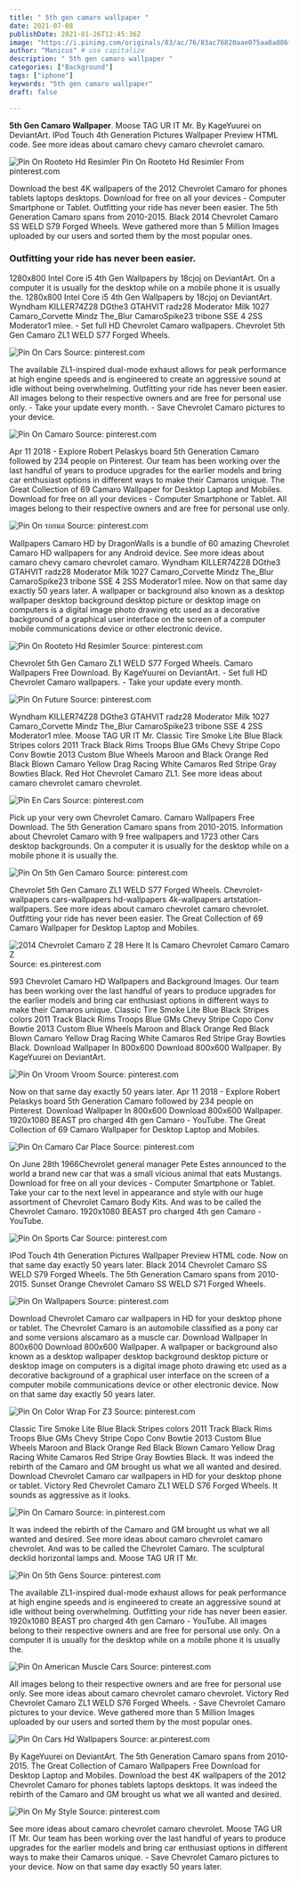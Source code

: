 ```yaml
---
title: " 5th gen camaro wallpaper "
date: 2021-07-08
publishDate: 2021-01-26T12:45:36Z
image: "https://i.pinimg.com/originals/83/ac/76/83ac76820aae075aa8a886f73691ec41.jpg"
author: "Manicus" # use capitalize
description: " 5th gen camaro wallpaper "
categories: ["Background"]
tags: ["iphone"]
keywords: "5th gen camaro wallpaper"
draft: false

---
```



**5th Gen Camaro Wallpaper**. Moose TAG UR IT Mr. By KageYuurei on DeviantArt. IPod Touch 4th Generation Pictures Wallpaper Preview HTML code. See more ideas about camaro chevy camaro chevrolet camaro.

![Pin On Rooteto Hd Resimler](https://i.pinimg.com/originals/f9/c5/75/f9c5754dc1f168b02f11daccccbe0de1.jpg "Pin On Rooteto Hd Resimler")
Pin On Rooteto Hd Resimler From pinterest.com


Download the best 4K wallpapers of the 2012 Chevrolet Camaro for phones tablets laptops desktops. Download for free on all your devices - Computer Smartphone or Tablet. Outfitting your ride has never been easier. The 5th Generation Camaro spans from 2010-2015. Black 2014 Chevrolet Camaro SS WELD S79 Forged Wheels. Weve gathered more than 5 Million Images uploaded by our users and sorted them by the most popular ones.

### Outfitting your ride has never been easier.

1280x800 Intel Core i5 4th Gen Wallpapers by 18cjoj on DeviantArt. On a computer it is usually for the desktop while on a mobile phone it is usually the. 1280x800 Intel Core i5 4th Gen Wallpapers by 18cjoj on DeviantArt. Wyndham KILLER74Z28 DGthe3 GTAHVIT radz28 Moderator Milk 1027 Camaro_Corvette Mindz The_Blur CamaroSpike23 tribone SSE 4 2SS Moderator1 mlee. - Set full HD Chevrolet Camaro wallpapers. Chevrolet 5th Gen Camaro ZL1 WELD S77 Forged Wheels.


![Pin On Cars](https://i.pinimg.com/564x/71/9a/dd/719add5e6b459f7f6b91b47cac384874.jpg "Pin On Cars")
Source: pinterest.com

The available ZL1-inspired dual-mode exhaust allows for peak performance at high engine speeds and is engineered to create an aggressive sound at idle without being overwhelming. Outfitting your ride has never been easier. All images belong to their respective owners and are free for personal use only. - Take your update every month. - Save Chevrolet Camaro pictures to your device.

![Pin On Camaro](https://i.pinimg.com/originals/1d/62/0d/1d620d9aad46bc277ce11be00c4a4a85.jpg "Pin On Camaro")
Source: pinterest.com

Apr 11 2018 - Explore Robert Pelaskys board 5th Generation Camaro followed by 234 people on Pinterest. Our team has been working over the last handful of years to produce upgrades for the earlier models and bring car enthusiast options in different ways to make their Camaros unique. The Great Collection of 69 Camaro Wallpaper for Desktop Laptop and Mobiles. Download for free on all your devices - Computer Smartphone or Tablet. All images belong to their respective owners and are free for personal use only.

![Pin On รถยนต](https://i.pinimg.com/originals/72/ec/0d/72ec0d68c7de4f651ba545e6472fa982.jpg "Pin On รถยนต")
Source: pinterest.com

Wallpapers Camaro HD by DragonWalls is a bundle of 60 amazing Chevrolet Camaro HD wallpapers for any Android device. See more ideas about camaro chevy camaro chevrolet camaro. Wyndham KILLER74Z28 DGthe3 GTAHVIT radz28 Moderator Milk 1027 Camaro_Corvette Mindz The_Blur CamaroSpike23 tribone SSE 4 2SS Moderator1 mlee. Now on that same day exactly 50 years later. A wallpaper or background also known as a desktop wallpaper desktop background desktop picture or desktop image on computers is a digital image photo drawing etc used as a decorative background of a graphical user interface on the screen of a computer mobile communications device or other electronic device.

![Pin On Rooteto Hd Resimler](https://i.pinimg.com/originals/f9/c5/75/f9c5754dc1f168b02f11daccccbe0de1.jpg "Pin On Rooteto Hd Resimler")
Source: pinterest.com

Chevrolet 5th Gen Camaro ZL1 WELD S77 Forged Wheels. Camaro Wallpapers Free Download. By KageYuurei on DeviantArt. - Set full HD Chevrolet Camaro wallpapers. - Take your update every month.

![Pin On Future](https://i.pinimg.com/originals/89/a1/a3/89a1a3ca98b7d1666c654c984445669d.jpg "Pin On Future")
Source: pinterest.com

Wyndham KILLER74Z28 DGthe3 GTAHVIT radz28 Moderator Milk 1027 Camaro_Corvette Mindz The_Blur CamaroSpike23 tribone SSE 4 2SS Moderator1 mlee. Moose TAG UR IT Mr. Classic Tire Smoke Lite Blue Black Stripes colors 2011 Track Black Rims Troops Blue GMs Chevy Stripe Copo Conv Bowtie 2013 Custom Blue Wheels Maroon and Black Orange Red Black Blown Camaro Yellow Drag Racing White Camaros Red Stripe Gray Bowties Black. Red Hot Chevrolet Camaro ZL1. See more ideas about camaro chevrolet camaro chevrolet.

![Pin En Cars](https://i.pinimg.com/originals/52/75/e0/5275e050440eb96281bdeb5f6c198300.jpg "Pin En Cars")
Source: pinterest.com

Pick up your very own Chevrolet Camaro. Camaro Wallpapers Free Download. The 5th Generation Camaro spans from 2010-2015. Information about Chevrolet Camaro with 9 free wallpapers and 1723 other Cars desktop backgrounds. On a computer it is usually for the desktop while on a mobile phone it is usually the.

![Pin On 5th Gen Camaro](https://i.pinimg.com/236x/9d/07/74/9d0774c93577c28cafb86af01be20f32--the-muscle-muscle-cars.jpg "Pin On 5th Gen Camaro")
Source: pinterest.com

Chevrolet 5th Gen Camaro ZL1 WELD S77 Forged Wheels. Chevrolet-wallpapers cars-wallpapers hd-wallpapers 4k-wallpapers artstation-wallpapers. See more ideas about camaro chevrolet camaro chevrolet. Outfitting your ride has never been easier. The Great Collection of 69 Camaro Wallpaper for Desktop Laptop and Mobiles.

![2014 Chevrolet Camaro Z 28 Here It Is Camaro Chevrolet Camaro Camaro Z](https://i.pinimg.com/736x/50/46/d3/5046d3c1409c939743a492d535a95a3d---camaro--chevy.jpg "2014 Chevrolet Camaro Z 28 Here It Is Camaro Chevrolet Camaro Camaro Z")
Source: es.pinterest.com

593 Chevrolet Camaro HD Wallpapers and Background Images. Our team has been working over the last handful of years to produce upgrades for the earlier models and bring car enthusiast options in different ways to make their Camaros unique. Classic Tire Smoke Lite Blue Black Stripes colors 2011 Track Black Rims Troops Blue GMs Chevy Stripe Copo Conv Bowtie 2013 Custom Blue Wheels Maroon and Black Orange Red Black Blown Camaro Yellow Drag Racing White Camaros Red Stripe Gray Bowties Black. Download Wallpaper In 800x600 Download 800x600 Wallpaper. By KageYuurei on DeviantArt.

![Pin On Vroom Vroom](https://i.pinimg.com/originals/d4/01/3f/d4013f630f3fff5be6457279c506991d.jpg "Pin On Vroom Vroom")
Source: pinterest.com

Now on that same day exactly 50 years later. Apr 11 2018 - Explore Robert Pelaskys board 5th Generation Camaro followed by 234 people on Pinterest. Download Wallpaper In 800x600 Download 800x600 Wallpaper. 1920x1080 BEAST pro charged 4th gen Camaro - YouTube. The Great Collection of 69 Camaro Wallpaper for Desktop Laptop and Mobiles.

![Pin On Camaro Car Place](https://i.pinimg.com/originals/a5/02/a7/a502a74a0e5e3e186b09b96f365e4939.jpg "Pin On Camaro Car Place")
Source: pinterest.com

On June 28th 1966Chevrolet general manager Pete Estes announced to the world a brand new car that was a small vicious animal that eats Mustangs. Download for free on all your devices - Computer Smartphone or Tablet. Take your car to the next level in appearance and style with our huge assortment of Chevrolet Camaro Body Kits. And was to be called the Chevrolet Camaro. 1920x1080 BEAST pro charged 4th gen Camaro - YouTube.

![Pin On Sports Car](https://i.pinimg.com/originals/1d/05/f4/1d05f46aef1ebfd1c7d64d91c06abbb8.jpg "Pin On Sports Car")
Source: pinterest.com

IPod Touch 4th Generation Pictures Wallpaper Preview HTML code. Now on that same day exactly 50 years later. Black 2014 Chevrolet Camaro SS WELD S79 Forged Wheels. The 5th Generation Camaro spans from 2010-2015. Sunset Orange Chevrolet Camaro SS WELD S71 Forged Wheels.

![Pin On Wallpapers](https://i.pinimg.com/originals/74/61/45/746145db19f530e00010c9eeb49563b1.jpg "Pin On Wallpapers")
Source: pinterest.com

Download Chevrolet Camaro car wallpapers in HD for your desktop phone or tablet. The Chevrolet Camaro is an automobile classified as a pony car and some versions alscamaro as a muscle car. Download Wallpaper In 800x600 Download 800x600 Wallpaper. A wallpaper or background also known as a desktop wallpaper desktop background desktop picture or desktop image on computers is a digital image photo drawing etc used as a decorative background of a graphical user interface on the screen of a computer mobile communications device or other electronic device. Now on that same day exactly 50 years later.

![Pin On Color Wrap For Z3](https://i.pinimg.com/originals/18/27/b3/1827b3e9c48520531f287f8ddf7bf486.jpg "Pin On Color Wrap For Z3")
Source: pinterest.com

Classic Tire Smoke Lite Blue Black Stripes colors 2011 Track Black Rims Troops Blue GMs Chevy Stripe Copo Conv Bowtie 2013 Custom Blue Wheels Maroon and Black Orange Red Black Blown Camaro Yellow Drag Racing White Camaros Red Stripe Gray Bowties Black. It was indeed the rebirth of the Camaro and GM brought us what we all wanted and desired. Download Chevrolet Camaro car wallpapers in HD for your desktop phone or tablet. Victory Red Chevrolet Camaro ZL1 WELD S76 Forged Wheels. It sounds as aggressive as it looks.

![Pin On Camaro](https://i.pinimg.com/originals/32/88/47/32884795f0bd265473e0cb67fecfe8c5.png "Pin On Camaro")
Source: in.pinterest.com

It was indeed the rebirth of the Camaro and GM brought us what we all wanted and desired. See more ideas about camaro chevrolet camaro chevrolet. And was to be called the Chevrolet Camaro. The sculptural decklid horizontal lamps and. Moose TAG UR IT Mr.

![Pin On 5th Gens](https://i.pinimg.com/originals/f0/f8/36/f0f836bbbcab75f3f1c2615487360588.jpg "Pin On 5th Gens")
Source: pinterest.com

The available ZL1-inspired dual-mode exhaust allows for peak performance at high engine speeds and is engineered to create an aggressive sound at idle without being overwhelming. Outfitting your ride has never been easier. 1920x1080 BEAST pro charged 4th gen Camaro - YouTube. All images belong to their respective owners and are free for personal use only. On a computer it is usually for the desktop while on a mobile phone it is usually the.

![Pin On American Muscle Cars](https://i.pinimg.com/originals/4d/e6/dd/4de6dd4873f15e4f377c073680adf695.jpg "Pin On American Muscle Cars")
Source: pinterest.com

All images belong to their respective owners and are free for personal use only. See more ideas about camaro chevrolet camaro chevrolet. Victory Red Chevrolet Camaro ZL1 WELD S76 Forged Wheels. - Save Chevrolet Camaro pictures to your device. Weve gathered more than 5 Million Images uploaded by our users and sorted them by the most popular ones.

![Pin On Cars Hd Wallpapers](https://i.pinimg.com/originals/31/27/8e/31278e9c067503c7ad3aaed3385b255f.jpg "Pin On Cars Hd Wallpapers")
Source: ar.pinterest.com

By KageYuurei on DeviantArt. The 5th Generation Camaro spans from 2010-2015. The Great Collection of Camaro Wallpapers Free Download for Desktop Laptop and Mobiles. Download the best 4K wallpapers of the 2012 Chevrolet Camaro for phones tablets laptops desktops. It was indeed the rebirth of the Camaro and GM brought us what we all wanted and desired.

![Pin On My Style](https://i.pinimg.com/originals/83/ac/76/83ac76820aae075aa8a886f73691ec41.jpg "Pin On My Style")
Source: pinterest.com

See more ideas about camaro chevrolet camaro chevrolet. Moose TAG UR IT Mr. Our team has been working over the last handful of years to produce upgrades for the earlier models and bring car enthusiast options in different ways to make their Camaros unique. - Save Chevrolet Camaro pictures to your device. Now on that same day exactly 50 years later.

